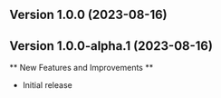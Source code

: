 
## Version 1.0.0 (2023-08-16)

## Version 1.0.0-alpha.1 (2023-08-16)

** New Features and Improvements **

- Initial release
